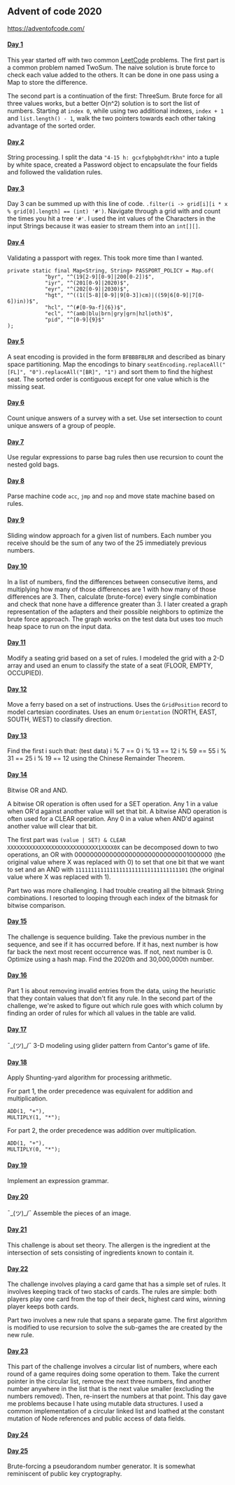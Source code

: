 ## Advent of code 2020
https://adventofcode.com/

#### [Day 1](https://github.com/ericbalawejder/advent-of-code/tree/main/src/main/java/aoc/year2020/day1)
This year started off with two common [LeetCode](https://leetcode.com/) problems. 
The first part is a common problem named TwoSum. The naive solution is brute force 
to check each value added to the others. It can be done in one pass using a Map 
to store the difference.

The second part is a continuation of the first: ThreeSum. Brute force for all three 
values works, but a better O(n^2) solution is to sort the list of numbers. Starting 
at `index 0`, while using two additional indexes, `index + 1` and `list.length() - 1`, walk 
the two pointers towards each other taking advantage of the sorted order.


#### [Day 2](https://github.com/ericbalawejder/advent-of-code/tree/main/src/main/java/aoc/year2020/day2)
String processing. I split the data `"4-15 h: gcxfgbpbghdtrkhn"` into a tuple by white space, created 
a Password object to encapsulate the four fields and followed the validation rules.


#### [Day 3](https://github.com/ericbalawejder/advent-of-code/tree/main/src/main/java/aoc/year2020/day3)
Day 3 can be summed up with this line of code. `.filter(i -> grid[i][i * x % grid[0].length] == (int) '#')`.
Navigate through a grid with and count the times you hit a tree `'#'`. I used the int values
of the Characters in the input Strings because it was easier to stream them into an `int[][]`. 


#### [Day 4](https://github.com/ericbalawejder/advent-of-code/tree/main/src/main/java/aoc/year2020/day4)
Validating a passport with regex. This took more time than I wanted.
```
private static final Map<String, String> PASSPORT_POLICY = Map.of(
            "byr", "^(19[2-9][0-9]|200[0-2])$",
            "iyr", "^(201[0-9]|2020)$",
            "eyr", "^(202[0-9]|2030)$",
            "hgt", "^((1([5-8][0-9]|9[0-3])cm)|((59|6[0-9]|7[0-6])in))$",
            "hcl", "^(#[0-9a-f]{6})$",
            "ecl", "^(amb|blu|brn|gry|grn|hzl|oth)$",
            "pid", "^[0-9]{9}$"
);
```


#### [Day 5](https://github.com/ericbalawejder/advent-of-code/tree/main/src/main/java/aoc/year2020/day5)
A seat encoding is provided in the form `BFBBBFBLRR` and described as binary space partitioning.
Map the encodings to binary `seatEncoding.replaceAll("[FL]", "0").replaceAll("[BR]", "1")` and
sort them to find the highest seat. The sorted order is contiguous except for one value
which is the missing seat.


#### [Day 6](https://github.com/ericbalawejder/advent-of-code/tree/main/src/main/java/aoc/year2020/day6)
Count unique answers of a survey with a set. Use set intersection to count unique answers of
a group of people.


#### [Day 7](https://github.com/ericbalawejder/advent-of-code/tree/main/src/main/java/aoc/year2020/day7)
Use regular expressions to parse bag rules then use recursion to count the nested gold bags.


#### [Day 8](https://github.com/ericbalawejder/advent-of-code/tree/main/src/main/java/aoc/year2020/day8)
Parse machine code `acc`, `jmp` and `nop` and move state machine based on rules.


#### [Day 9](https://github.com/ericbalawejder/advent-of-code/tree/main/src/main/java/aoc/year2020/day9)
Sliding window approach for a given list of numbers. Each number you receive should be the sum 
of any two of the 25 immediately previous numbers.


#### [Day 10](https://github.com/ericbalawejder/advent-of-code/tree/main/src/main/java/aoc/year2020/day10)
In a list of numbers, find the differences between consecutive items, and multiplying how many of those 
differences are 1 with how many of those differences are 3. Then, calculate (brute-force) every single 
combination and check that none have a difference greater than 3. I later created a graph representation
of the adapters and their possible neighbors to optimize the brute force approach. The graph works on the 
test data but uses too much heap space to run on the input data.


#### [Day 11](https://github.com/ericbalawejder/advent-of-code/tree/main/src/main/java/aoc/year2020/day11)
Modify a seating grid based on a set of rules. I modeled the grid with a 2-D array and used an enum
to classify the state of a seat (FLOOR, EMPTY, OCCUPIED).


#### [Day 12](https://github.com/ericbalawejder/advent-of-code/tree/main/src/main/java/aoc/year2020/day12)
Move a ferry based on a set of instructions. Uses the `GridPosition` record to model cartesian coordinates.
Uses an enum `Orientation` (NORTH, EAST, SOUTH, WEST) to classify direction.


#### [Day 13](https://github.com/ericbalawejder/advent-of-code/tree/main/src/main/java/aoc/year2020/day13)
Find the first i such that:
(test data)
i % 7 == 0
i % 13 == 12
i % 59 == 55
i % 31 == 25
i % 19 == 12
using the Chinese Remainder Theorem.


#### [Day 14](https://github.com/ericbalawejder/advent-of-code/tree/main/src/main/java/aoc/year2020/day14)
Bitwise OR and AND.

A bitwise OR operation is often used for a SET operation. Any 1 in a value when OR'd 
against another value will set that bit. A bitwise AND operation is often used for a 
CLEAR operation. Any 0 in a value when AND'd against another value will clear that bit.

The first part was `(value | SET) & CLEAR`
`XXXXXXXXXXXXXXXXXXXXXXXXXXXXX1XXXX0X` can be decomposed down to two operations, an OR 
with 000000000000000000000000000001000000 (the original value where X was replaced with 0) 
to set that one bit that we want to set and an AND with `111111111111111111111111111111111101` 
(the original value where X was replaced with 1). 

Part two was more challenging. I had trouble creating all the bitmask String combinations.
I resorted to looping through each index of the bitmask for bitwise comparison.


#### [Day 15](https://github.com/ericbalawejder/advent-of-code/tree/main/src/main/java/aoc/year2020/day15)
The challenge is sequence building. Take the previous number in the sequence, and see if it has occurred 
before. If it has, next number is how far back the next most recent occurrence was. If not, next number 
is 0. Optimize using a hash map. Find the 2020th and 30,000,000th number. 


#### [Day 16](https://github.com/ericbalawejder/advent-of-code/tree/main/src/main/java/aoc/year2020/day16)
Part 1 is about removing invalid entries from the data, using the heuristic that they contain values that 
don't fit any rule. In the second part of the challenge, we're asked to figure out which rule goes with 
which column by finding an order of rules for which all values in the table are valid.


#### [Day 17](https://github.com/ericbalawejder/advent-of-code/tree/main/src/main/java/aoc/year2020/day17)
¯\_(ツ)_/¯ 3-D modeling using glider pattern from Cantor's game of life.


#### [Day 18](https://github.com/ericbalawejder/advent-of-code/tree/main/src/main/java/aoc/year2020/day18)
Apply Shunting-yard algorithm for processing arithmetic. 

For part 1, the order precedence was equivalent for addition and multiplication.
```
ADD(1, "+"),
MULTIPLY(1, "*");
```
For part 2, the order precedence was addition over multiplication.
```
ADD(1, "+"),
MULTIPLY(0, "*");
```


#### [Day 19](https://github.com/ericbalawejder/advent-of-code/tree/main/src/main/java/aoc/year2020/day19)
Implement an expression grammar.


#### [Day 20](https://github.com/ericbalawejder/advent-of-code/tree/main/src/main/java/aoc/year2020/day20)
¯\_(ツ)_/¯ Assemble the pieces of an image.


#### [Day 21](https://github.com/ericbalawejder/advent-of-code/tree/main/src/main/java/aoc/year2020/day21)
This challenge is about set theory. The allergen is the ingredient at the intersection of
sets consisting of ingredients known to contain it.


#### [Day 22](https://github.com/ericbalawejder/advent-of-code/tree/main/src/main/java/aoc/year2020/day22)
The challenge involves playing a card game that has a simple set of rules. It involves keeping track 
of two stacks of cards. The rules are simple: both players play one card from the top of their deck, highest 
card wins, winning player keeps both cards.

Part two involves a new rule that spans a separate game. The first algorithm is modified to use recursion
to solve the sub-games the are created by the new rule.


#### [Day 23](https://github.com/ericbalawejder/advent-of-code/tree/main/src/main/java/aoc/year2020/day23)
This part of the challenge involves a circular list of numbers, where each round of a game requires doing 
some operation to them. Take the current pointer in the circular list, remove the next three numbers, find 
another number anywhere in the list that is the next value smaller (excluding the numbers removed). 
Then, re-insert the numbers at that point. This day gave me problems because I hate using mutable data 
structures. I used a common implementation of a circular linked list and loathed at the constant mutation 
of Node references and public access of data fields.


#### [Day 24](https://github.com/ericbalawejder/advent-of-code/tree/main/src/main/java/aoc/year2020/day24)


#### [Day 25](https://github.com/ericbalawejder/advent-of-code/tree/main/src/main/java/aoc/year2020/day25)
Brute-forcing a pseudorandom number generator. It is somewhat reminiscent of public key cryptography.
